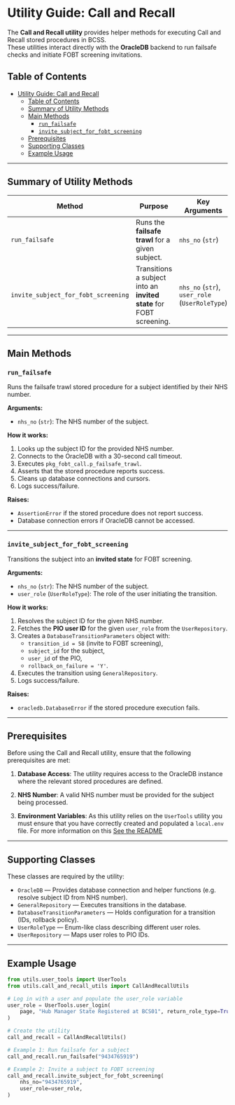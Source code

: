 # Utility Guide: Call and Recall

The **Call and Recall utility** provides helper methods for executing Call and Recall stored procedures in BCSS.<br>
These utilities interact directly with the **OracleDB** backend to run failsafe checks and initiate FOBT screening invitations.

## Table of Contents

- [Utility Guide: Call and Recall](#utility-guide-call-and-recall)
  - [Table of Contents](#table-of-contents)
  - [Summary of Utility Methods](#summary-of-utility-methods)
  - [Main Methods](#main-methods)
    - [`run_failsafe`](#run_failsafe)
    - [`invite_subject_for_fobt_screening`](#invite_subject_for_fobt_screening)
  - [Prerequisites](#prerequisites)
  - [Supporting Classes](#supporting-classes)
  - [Example Usage](#example-usage)

---

## Summary of Utility Methods

| Method                                 | Purpose                                                                 | Key Arguments                        | Expected Behaviour |
|----------------------------------------|-------------------------------------------------------------------------|--------------------------------------|--------------------|
| `run_failsafe`                         | Runs the **failsafe trawl** for a given subject.                        | `nhs_no` (`str`)                     | Executes stored procedure `pkg_fobt_call.p_failsafe_trawl` and checks success. |
| `invite_subject_for_fobt_screening`    | Transitions a subject into an **invited state** for FOBT screening.     | `nhs_no` (`str`), `user_role` (`UserRoleType`) | Executes database transition (ID `58`) to create an FOBT episode. |

---

## Main Methods

### `run_failsafe`

Runs the failsafe trawl stored procedure for a subject identified by their NHS number.

**Arguments:**

- `nhs_no` (`str`): The NHS number of the subject.

**How it works:**

1. Looks up the subject ID for the provided NHS number.
2. Connects to the OracleDB with a 30-second call timeout.
3. Executes `pkg_fobt_call.p_failsafe_trawl`.
4. Asserts that the stored procedure reports success.
5. Cleans up database connections and cursors.
6. Logs success/failure.

**Raises:**

- `AssertionError` if the stored procedure does not report success.
- Database connection errors if OracleDB cannot be accessed.

---

### `invite_subject_for_fobt_screening`

Transitions the subject into an **invited state** for FOBT screening.

**Arguments:**

- `nhs_no` (`str`): The NHS number of the subject.
- `user_role` (`UserRoleType`): The role of the user initiating the transition.

**How it works:**

1. Resolves the subject ID for the given NHS number.
2. Fetches the **PIO user ID** for the given `user_role` from the `UserRepository`.
3. Creates a `DatabaseTransitionParameters` object with:
   - `transition_id = 58` (invite to FOBT screening),
   - `subject_id` for the subject,
   - `user_id` of the PIO,
   - `rollback_on_failure = 'Y'`.
4. Executes the transition using `GeneralRepository`.
5. Logs success/failure.

**Raises:**

- `oracledb.DatabaseError` if the stored procedure execution fails.

---

## Prerequisites

Before using the Call and Recall utility, ensure that the following prerequisites are met:

1. **Database Access**: The utility requires access to the OracleDB instance where the relevant stored procedures are defined.

2. **NHS Number**: A valid NHS number must be provided for the subject being processed.

3. **Environment Variables**: As this utility relies on the `UserTools` utility you must ensure that you have correctly created and populated a `local.env` file. For more information on this [See the README](../../README.md)

---

## Supporting Classes

These classes are required by the utility:

- `OracleDB` — Provides database connection and helper functions (e.g. resolve subject ID from NHS number).
- `GeneralRepository` — Executes transitions in the database.
- `DatabaseTransitionParameters` — Holds configuration for a transition (IDs, rollback policy).
- `UserRoleType` — Enum-like class describing different user roles.
- `UserRepository` — Maps user roles to PIO IDs.

---

## Example Usage

```python
from utils.user_tools import UserTools
from utils.call_and_recall_utils import CallAndRecallUtils

# Log in with a user and populate the user_role variable
user_role = UserTools.user_login(
    page, "Hub Manager State Registered at BCS01", return_role_type=True
)

# Create the utility
call_and_recall = CallAndRecallUtils()

# Example 1: Run failsafe for a subject
call_and_recall.run_failsafe("9434765919")

# Example 2: Invite a subject to FOBT screening
call_and_recall.invite_subject_for_fobt_screening(
    nhs_no="9434765919",
    user_role=user_role,
)
```
